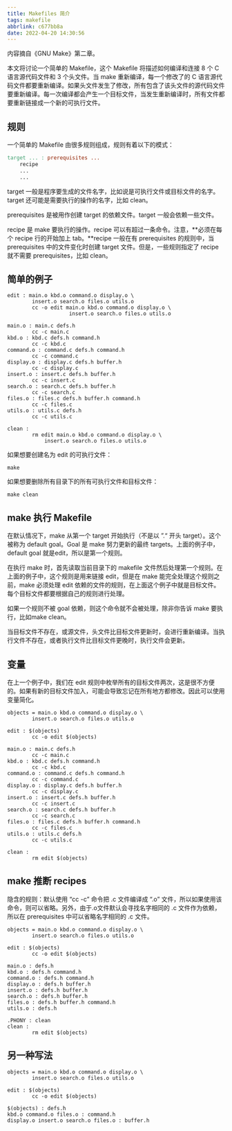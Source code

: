 ```yaml
---
title: Makefiles 简介
tags: makefile
abbrlink: c677bb8a
date: 2022-04-20 14:30:56
---
```


内容摘自《GNU Make》第二章。

本文将讨论一个简单的 Makefile，这个 Makefile 将描述如何编译和连接 8 个 C 语言源代码文件和 3 个头文件。当 make 重新编译，每一个修改了的 C 语言源代码文件都要重新编译。如果头文件发生了修改，所有包含了该头文件的源代码文件要重新编译。每一次编译都会产生一个目标文件，当发生重新编译时，所有文件都要重新链接成一个新的可执行文件。

## 规则

一个简单的 Makefile 由很多规则组成，规则有着以下的模式：

```makefile
target ... : prerequisites ...
	recipe
	...
	...
```

target 一般是程序要生成的文件名字，比如说是可执行文件或目标文件的名字。target 还可能是需要执行的操作的名字，比如 clean。

prerequisites 是被用作创建 target 的依赖文件。target 一般会依赖一些文件。

recipe 是 make 要执行的操作。recipe 可以有超过一条命令。注意，**必须在每个 recipe 行的开始加上 tab。**recipe 一般在有 prerequisites 的规则中，当 prerequisites 中的文件变化时创建 target 文件。但是，一些规则指定了 recipe 就不需要 prerequisites，比如 clean。

## 简单的例子

```
edit : main.o kbd.o command.o display.o \
		insert.o search.o files.o utils.o
		cc -o edit main.o kbd.o command.o display.o \
					insert.o search.o files.o utils.o
					
main.o : main.c defs.h
		cc -c main.c
kbd.o : kbd.c defs.h command.h
		cc -c kbd.c
command.o : command.c defs.h command.h
		cc -c command.c
display.o : display.c defs.h buffer.h
		cc -c display.c
insert.o : insert.c defs.h buffer.h
		cc -c insert.c
search.o : search.c defs.h buffer.h
		cc -c search.c
files.o : files.c defs.h buffer.h command.h
		cc -c files.c
utils.o : utils.c defs.h
		cc -c utils.c
		
clean :
		rm edit main.o kbd.o command.o display.o \
			insert.o search.o files.o utils.o
```

如果想要创建名为 edit 的可执行文件：

```
make
```

如果想要删除所有目录下的所有可执行文件和目标文件：

```
make clean
```

## make 执行 Makefile

在默认情况下，make 从第一个 target 开始执行（不是以 ”.“ 开头 target）。这个被称为 default goal。Goal 是 make 努力更新的最终 targets。上面的例子中，default goal 就是edit，所以是第一个规则。

在执行 make 时，首先读取当前目录下的 makefile 文件然后处理第一个规则。在上面的例子中，这个规则是用来链接 edit，但是在 make 能完全处理这个规则之前，make 必须处理 edit 依赖的文件的规则，在上面这个例子中就是目标文件。每个目标文件都要根据自己的规则进行处理。

如果一个规则不被 goal 依赖，则这个命令就不会被处理，除非你告诉 make 要执行，比如make clean。

当目标文件不存在，或源文件，头文件比目标文件更新时，会进行重新编译。当执行文件不存在，或者执行文件比目标文件更晚时，执行文件会更新。

## 变量

在上一个例子中，我们在 edit 规则中枚举所有的目标文件两次，这是很不方便的。如果有新的目标文件加入，可能会导致忘记在所有地方都修改。因此可以使用变量简化。

```
objects = main.o kbd.o command.o display.o \
		insert.o search.o files.o utils.o
		
edit : $(objects)
		cc -o edit $(objects)
		
main.o : main.c defs.h
		cc -c main.c
kbd.o : kbd.c defs.h command.h
		cc -c kbd.c
command.o : command.c defs.h command.h
		cc -c command.c
display.o : display.c defs.h buffer.h
		cc -c display.c
insert.o : insert.c defs.h buffer.h
		cc -c insert.c
search.o : search.c defs.h buffer.h
		cc -c search.c
files.o : files.c defs.h buffer.h command.h
		cc -c files.c
utils.o : utils.c defs.h
		cc -c utils.c
		
clean :
		rm edit $(objects)
```

## make 推断 recipes

隐含的规则：默认使用 “cc -c” 命令把 .c 文件编译成 “.o” 文件，所以如果使用该命令，则可以省略。另外，由于.o文件默认会寻找名字相同的 .c 文件作为依赖，所以在 prerequisites 中可以省略名字相同的 .c 文件。

```
objects = main.o kbd.o command.o display.o \
		insert.o search.o files.o utils.o
		
edit : $(objects)
		cc -o edit $(objects)
		
main.o : defs.h
kbd.o : defs.h command.h
command.o : defs.h command.h
display.o : defs.h buffer.h
insert.o : defs.h buffer.h
search.o : defs.h buffer.h
files.o : defs.h buffer.h command.h
utils.o : defs.h

.PHONY : clean
clean :
		rm edit $(objects)
```

## 另一种写法

```
objects = main.o kbd.o command.o display.o \
		insert.o search.o files.o utils.o
		
edit : $(objects)
		cc -o edit $(objects)
		
$(objects) : defs.h
kbd.o command.o files.o : command.h
display.o insert.o search.o files.o : buffer.h
```

